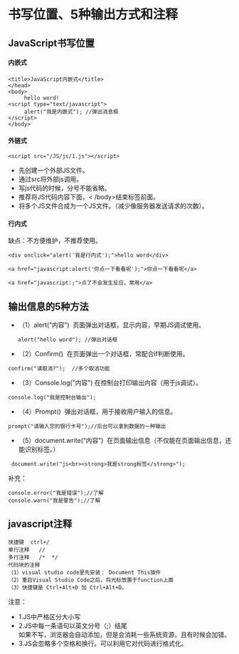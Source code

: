 <h1>书写位置、5种输出方式和注释</h1>

<h2>JavaScript书写位置</h2>

<h4>内嵌式</h4>

```
<title>JavaScript内嵌式</title>
</head>
<body>
     hello word!
<script type="text/javascript">  
     alert("我是内嵌式"); //弹出消息框
</script>
</body>
```
<h4>外链式</h4>

```
<script src="/JS/js/1.js"></script>
```

- 先创建一个外部JS文件。
- 通过src将外部js调用。
- 写js代码的时候，分号不能省略。
- 推荐将JS代码内容下面，< /body>结束标签前面。
- 将多个JS文件合成为一个JS文件。（减少像服务器发送请求的次数）。

<h4>行内式</h4>
缺点：不方便维护，不推荐使用。

```
<div onclick="alert('我是行内式');">hello word</div>

<a href="javascript:alert('你点一下看看呢');">你点一下看看呢</a>

<a href="javascript:;">点了不会发生反应，常用</a>
```

<h2>输出信息的5种方法</h2>

- （1）alert(“内容”)  页面弹出对话框，显示内容，早期JS调试使用。

```
   alert("hello word"); //弹出对话框
```

- （2）Confirm()  在页面弹出一个对话框，常配合if判断使用。

```
confirm("请取消?");  //多个取消功能
```

- （3）Console.log("内容") 在控制台打印输出内容（用于js调试）。

```
console.log("我是控制台输出");
```

- （4）Prompt()  弹出对话框，用于接收用户输入的信息。

```
prompt("请输入您的银行卡号");//后台可以拿到数据的一种输出
```

- （5）document.write(“内容”)  在页面输出信息（不仅能在页面输出信息，还能识别标签。）

```
 document.write("js<br><strong>我是strong标签</strong>");
```

补充：

```
console.error("我是错误");//了解
console.warn("我是警告");//了解
```

<h2>javascript注释</h2>

```
快捷键  ctrl+/
单行注释   //
多行注释   /*  */
代码块的注释 
（1）visual studio code里先安装： Document This插件
（2）重启Visual Studio Code之后，将光标放置于function上面
（3）快捷键是 Ctrl+Alt+D 加 Ctrl+Alt+D。
```

注意：

- 1.JS中严格区分大小写
- 2.JS中每一条语句以英文分号（;）结尾<br>
   如果不写，浏览器会自动添加，但是会消耗一些系统资源，且有时候会加错。
- 3.JS会忽略多个空格和换行。可以利用它对代码进行格式化。
